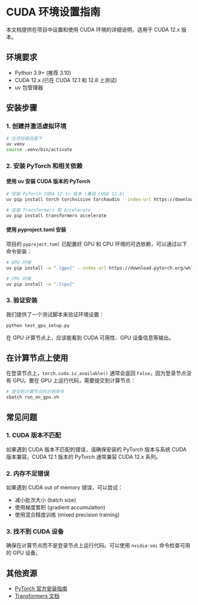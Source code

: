 # CUDA 环境设置指南

本文档提供在项目中设置和使用 CUDA 环境的详细说明，适用于 CUDA 12.x 版本。

## 环境要求

- Python 3.9+ (推荐 3.10)
- CUDA 12.x (已在 CUDA 12.1 和 12.8 上测试)
- uv 包管理器

## 安装步骤

### 1. 创建并激活虚拟环境

```bash
# 在项目根目录下
uv venv
source .venv/bin/activate
```

### 2. 安装 PyTorch 和相关依赖

#### 使用 uv 安装 CUDA 版本的 PyTorch

```bash
# 安装 PyTorch CUDA 12.1+ 版本 (兼容 CUDA 12.8)
uv pip install torch torchvision torchaudio --index-url https://download.pytorch.org/whl/cu121

# 安装 Transformers 和 Accelerate
uv pip install transformers accelerate
```

#### 使用 pyproject.toml 安装

项目的 `pyproject.toml` 已配置好 GPU 和 CPU 环境的可选依赖，可以通过以下命令安装：

```bash
# GPU 环境
uv pip install -e ".[gpu]" --index-url https://download.pytorch.org/whl/cu121

# CPU 环境
uv pip install -e ".[cpu]"
```

### 3. 验证安装

我们提供了一个测试脚本来验证环境设置：

```bash
python test_gpu_setup.py
```

在 GPU 计算节点上，应该能看到 CUDA 可用性、GPU 设备信息等输出。

## 在计算节点上使用

在登录节点上，`torch.cuda.is_available()` 通常会返回 `False`，因为登录节点没有 GPU。要在 GPU 上运行代码，需要提交到计算节点：

```bash
# 提交到计算节点的示例命令
sbatch run_on_gpu.sh
```

## 常见问题

### 1. CUDA 版本不匹配

如果遇到 CUDA 版本不匹配的错误，请确保安装的 PyTorch 版本与系统 CUDA 版本兼容。CUDA 12.1 版本的 PyTorch 通常兼容 CUDA 12.x 系列。

### 2. 内存不足错误

如果遇到 CUDA out of memory 错误，可以尝试：
- 减小批次大小 (batch size)
- 使用梯度累积 (gradient accumulation)
- 使用混合精度训练 (mixed precision training)

### 3. 找不到 CUDA 设备

确保在计算节点而不是登录节点上运行代码。可以使用 `nvidia-smi` 命令检查可用的 GPU 设备。

## 其他资源

- [PyTorch 官方安装指南](https://pytorch.org/get-started/locally/)
- [Transformers 文档](https://huggingface.co/docs/transformers/index)
